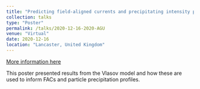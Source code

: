 ```yaml
---
title: "Predicting field-aligned currents and precipitating intensity profiles at Jupiter "
collection: talks
type: "Poster"
permalink: /talks/2020-12-16-2020-AGU
venue: "Virtual"
date: 2020-12-16
location: "Lancaster, United Kingdom"
---
```


[More information here](https://ui.adsabs.harvard.edu/abs/2020AGUFMSM0540006C/abstract)

This poster presented results from the Vlasov model and how these are used to inform FACs and particle precipitation profiles.
